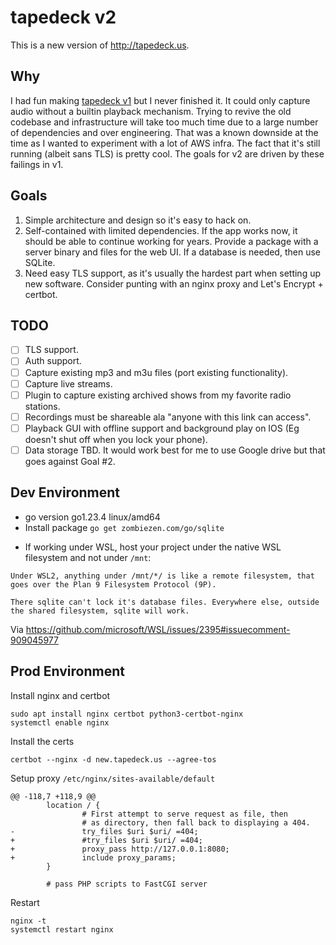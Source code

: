 # tapedeck v2
This is a new version of http://tapedeck.us.

## Why
I had fun making [tapedeck v1](https://github.com/jrnewton/tapedeck) but I never finished it.  It could only capture audio without a builtin playback mechanism.  Trying to revive the old codebase and infrastructure will take too much time due to a large number of dependencies and over engineering.  That was a known downside at the time as I wanted to experiment with a lot of AWS infra.  The fact that it's still running (albeit sans TLS) is pretty cool.  The goals for v2 are driven by these failings in v1.

## Goals
1. Simple architecture and design so it's easy to hack on.
2. Self-contained with limited dependencies. If the app works now, it should be able to continue working for years. Provide a package with a server binary and files for the web UI. If a database is needed, then use SQLite.
3. Need easy TLS support, as it's usually the hardest part when setting up new software. Consider punting with an nginx proxy and Let's Encrypt + certbot.

## TODO
- [ ] TLS support.
- [ ] Auth support.
- [ ] Capture existing mp3 and m3u files (port existing functionality).
- [ ] Capture live streams.
- [ ] Plugin to capture existing archived shows from my favorite radio stations.
- [ ] Recordings must be shareable ala "anyone with this link can access".
- [ ] Playback GUI with offline support and background play on IOS (Eg doesn't shut off when you lock your phone).
- [ ] Data storage TBD.  It would work best for me to use Google drive but that goes against Goal #2.

## Dev Environment
- go version go1.23.4 linux/amd64
- Install package ```go get zombiezen.com/go/sqlite```
* If working under WSL, host your project under the native WSL filesystem and not under `/mnt`:
```
Under WSL2, anything under /mnt/*/ is like a remote filesystem, that goes over the Plan 9 Filesystem Protocol (9P).

There sqlite can't lock it's database files. Everywhere else, outside the shared filesystem, sqlite will work.
```
Via https://github.com/microsoft/WSL/issues/2395#issuecomment-909045977

## Prod Environment
Install nginx and certbot
```
sudo apt install nginx certbot python3-certbot-nginx
systemctl enable nginx
```

Install the certs
```
certbot --nginx -d new.tapedeck.us --agree-tos
```

Setup proxy `/etc/nginx/sites-available/default`
```
@@ -118,7 +118,9 @@
        location / {
                # First attempt to serve request as file, then
                # as directory, then fall back to displaying a 404.
-               try_files $uri $uri/ =404;
+               #try_files $uri $uri/ =404;
+               proxy_pass http://127.0.0.1:8080;
+               include proxy_params;
        }

        # pass PHP scripts to FastCGI server
```

Restart
```
nginx -t
systemctl restart nginx
```